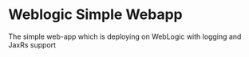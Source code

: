# Weblogic Simple Webapp
The simple web-app which is deploying on WebLogic with logging and JaxRs support
